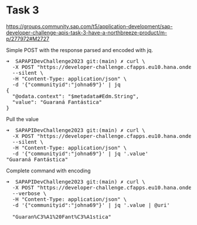 # Task 3

https://groups.community.sap.com/t5/application-development/sap-developer-challenge-apis-task-3-have-a-northbreeze-product/m-p/277972#M2727

Simple POST with the response parsed and encoded with jq.

<pre>
➜  SAPAPIDevChallenge2023 git:(main) ✗ curl \
  -X POST "https://developer-challenge.cfapps.eu10.hana.ondemand.com/odata/v4/northbreeze/selectProduct" \
  --silent \
  -H "Content-Type: application/json" \
  -d '{"communityid":"johna69"}' | jq                
{
  "@odata.context": "$metadata#Edm.String",
  "value": "Guaraná Fantástica"
}
</pre>

Pull the value

<pre>
➜  SAPAPIDevChallenge2023 git:(main) ✗ curl \
  -X POST "https://developer-challenge.cfapps.eu10.hana.ondemand.com/odata/v4/northbreeze/selectProduct" \
  --silent \
  -H "Content-Type: application/json" \
  -d '{"communityid":"johna69"}' | jq '.value'       
"Guaraná Fantástica"
</pre>

Complete command with encoding
<pre>
➜  SAPAPIDevChallenge2023 git:(main) ✗ curl \
  -X POST "https://developer-challenge.cfapps.eu10.hana.ondemand.com/odata/v4/northbreeze/selectProduct" \
  --verbose \
  -H "Content-Type: application/json" \
  -d '{"communityid":"johna69"}' | jq '.value | @uri'

  "Guaran%C3%A1%20Fant%C3%A1stica"
</pre>
